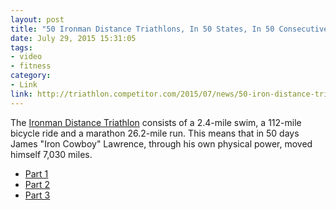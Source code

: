 ```yaml
---
layout: post
title: "50 Ironman Distance Triathlons, In 50 States, In 50 Consecutive Days"
date: July 29, 2015 15:31:05
tags:
- video
- fitness
category:
- Link
link: http://triathlon.competitor.com/2015/07/news/50-iron-distance-triathlons-50-states-50-days_119645
---
```


The [Ironman Distance Triathlon](https://en.wikipedia.org/wiki/Ironman_Triathlon) consists of a 2.4-mile swim, a 112-mile bicycle ride and a marathon 26.2-mile run. This means that in 50 days James "Iron Cowboy" Lawrence, through his own physical power, moved himself 7,030 miles.

- [Part 1](https://www.youtube.com/watch?v=S1jx9SNK44E)
- [Part 2](https://www.youtube.com/watch?v=7Eqp_szO_bM)
- [Part 3](https://www.youtube.com/watch?v=pZ0LyR4akww)
